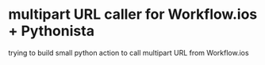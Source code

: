 # multipart URL caller for Workflow.ios + Pythonista
trying to build small python action to call multipart URL from Workflow.ios